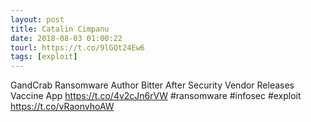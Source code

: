 ```yaml
---
layout: post
title: Catalin Cimpanu
date: 2018-08-03 01:00:22
tourl: https://t.co/9lGQt24Ew6
tags: [exploit]
---
```

GandCrab Ransomware Author Bitter After Security Vendor Releases Vaccine App https://t.co/4v2cJn6rVW #ransomware #infosec #exploit https://t.co/vRaonvhoAW